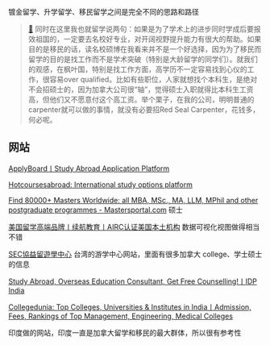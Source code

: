 

镀金留学、升学留学、移民留学之间是完全不同的思路和路径

>[🔗](https://www.douban.com/note/768934742/?_i=5956589WKkMmf5,5956898WKkMmf5)
同时在这里我也就留学说两句：如果是为了学术上的进步同时学成后要报效祖国的，一定要去名校好专业，对开阔视野提升能力有很大的帮助。如果目的是移民的话，读名校硕博在我看来并不是一个好选择，因为为了移民而留学的目的是找工作而不是学术突破（特别是大龄留学的同学们）。就我们的观感，在枫叶国，特别是找工作方面，高学历不一定容易找到心仪的工作，很容易over qualified。比如有些职位，人家就想找个本科生，是绝对不会招硕士的，因为加拿大公司很“轴”，觉得硕士入职就得比本科生工资高，但他们又不愿意付这个高工资。举个栗子，在我的公司，明明普通的carpenter就可以做的事情，就没有必要招Red Seal Carpenter，花钱多，何必呢。 

## 网站

[ApplyBoard丨Study Abroad Application Platform](https://www.applyboard.com/)

[Hotcoursesabroad: International study options platform](https://www.hotcoursesabroad.com/)

[Find 80000+ Masters Worldwide: all MBA, MSc., MA, LLM, MPhil and other postgraduate programmes - Mastersportal.com](https://www.mastersportal.com) 硕士 

[美国留学高端品牌丨续航教育丨AIRC认证美国本土机构](https://www.forwardpathway.com/) 数据可视化视图做得相当不错

[SEC協益留遊學中心](https://www.secenter.com.tw/) 台湾的游学中心网站，里面有很多加拿大 college、学士硕士的信息

[Study Abroad, Overseas Education Consultant, Get Free Counselling!丨IDP India](https://www.idp.com/india/)

[Collegedunia: Top Colleges, Universities & Institutes in India丨Admission, Fees, Rankings of Top Management, Engineering, Medical Colleges](https://collegedunia.com/)

印度做的网站，印度一直是加拿大留学和移民的最大群体，所以很有参考性
